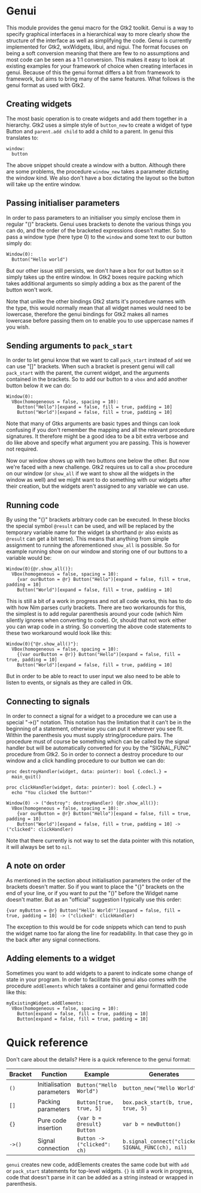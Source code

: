 # Genui
This module provides the genui macro for the Gtk2 toolkit. Genui is a way to specify graphical interfaces in a hierarchical way to more clearly show the structure of the interface as well as simplifying the code. Genui is currently implemented for Gtk2, wxWidgets, libui, and nigui. The format focuses on being a soft conversion meaning that there are few to no assumptions and most code can be seen as a 1:1 conversion. This makes it easy to look at existing examples for your framework of choice when creating interfaces in genui. Because of this the genui format differs a bit from framework to framework, but aims to bring many of the same features. What follows is the genui format as used with Gtk2.

## Creating widgets
The most basic operation is to create widgets and add them together in a hierarchy. Gtk2 uses a simple style of `button_new` to create a widget of type Button and `parent.add child` to add a child to a parent. In genui this translates to:

```
window:
  button
```

The above snippet should create a window with a button. Although there are some problems, the procedure `window_new` takes a parameter dictating the window kind. We also don't have a box dictating the layout so the button will take up the entire window.

## Passing initialiser parameters
In order to pass parameters to an initialiser you simply enclose them in regular "()" brackets. Genui uses brackets to denote the various things you can do, and the order of the bracketed expressions doesn't matter. So to pass a window type (here type 0) to the `window` and some text to our button simply do:

```
Window(0):
  Button("Hello world")
```

But our other issue still persists, we don't have a box for out button so it simply takes up the entire window. In Gtk2 boxes require packing which takes additional arguments so simply adding a box as the parent of the button won't work.

Note that unlike the other bindings Gtk2 starts it's procedure names with the type, this would normally mean that all widget names would need to be lowercase, therefore the genui bindings for Gtk2 makes all names lowercase before passing them on to enable you to use uppercase names if you wish.
## Sending arguments to `pack_start`
In order to let genui know that we want to call `pack_start` instead of `add` we can use "[]" brackets. When such a bracket is present genui will call `pack_start` with the parent, the current widget, and the arguments contained in the brackets. So to add our button to a `vbox` and add another button below it we can do:

```
Window(0):
  VBox(homogeneous = false, spacing = 10):
    Button("Hello")[expand = false, fill = true, padding = 10]
    Button("World")[expand = false, fill = true, padding = 10]
```

Note that many of Gtks arguments are basic types and things can look confusing if you don't remember the mapping and all the relevant procedure signatures. It therefore might be a good idea to be a bit extra verbose and do like above and specify what argument you are passing. This is however not required.

Now our window shows up with two buttons one below the other. But now we're faced with a new challenge. Gtk2 requires us to call a `show` procedure on our window (or `show_all` if we want to show all the widgets in the window as well) and we might want to do something with our widgets after their creation, but the widgets aren't assigned to any variable we can use.
## Running code
By using the "{}" brackets arbitrary code can be executed. In these blocks the special symbol `@result` can be used, and will be replaced by the temporary variable name for the widget (a shorthand `@r` also exists as `@result` can get a bit terse). This means that anything from simple assignment to running the aforementioned `show_all` is possible. So for example running show on our window and storing one of our buttons to a variable would be:

```
Window(0){@r.show_all()}:
  VBox(homogeneous = false, spacing = 10):
    {var ourButton = @r} Button("Hello")[expand = false, fill = true, padding = 10]
    Button("World")[expand = false, fill = true, padding = 10]
``` 

This is still a bit of a work in progress and not all code works, this has to do with how Nim parses curly brackets. There are two workarounds for this, the simplest is to add regular parenthesis around your code (which Nim silently ignores when converting to code). Or, should that not work either you can wrap code in a string. So converting the above code statements to these two workaround would look like this:

```
Window(0){"@r.show_all()"}:
  VBox(homogeneous = false, spacing = 10):
    {(var ourButton = @r)} Button("Hello")[expand = false, fill = true, padding = 10]
    Button("World")[expand = false, fill = true, padding = 10]
```

But in order to be able to react to user input we also need to be able to listen to events, or signals as they are called in Gtk.

## Connecting to signals
In order to connect a signal for a widget to a procedure we can use a special "->()" notation. This notation has the limitation that it can't be in the beginning of a statement, otherwise you can put it wherever you see fit. Within the parenthesis you must supply string/procedure pairs. The procedure must of course be something which can be called by the signal handler but will be automatically converted for you by the "SIGNAL_FUNC" procedure from Gtk2. So in order to connect a destroy procedure to our window and a click handling procedure to our button we can do:

```
proc destroyHandler(widget, data: pointer): bool {.cdecl.} =
  main_quit()

proc clickHandler(widget, data: pointer): bool {.cdecl.} =
  echo "You clicked the button!"

Window(0) -> ("destroy": destroyHandler) {@r.show_all()}:
  VBox(homogeneous = false, spacing = 10):
    {var ourButton = @r} Button("Hello")[expand = false, fill = true, padding = 10]
    Button("World")[expand = false, fill = true, padding = 10] -> ("clicked": clickHandler)
```

Note that there currently is not way to set the data pointer with this notation, it will always be set to `nil`.

## A note on order
As mentioned in the section about initialisation parameters the order of the brackets doesn't matter. So if you want to place the "{}" brackets on the end of your line, or if you want to put the "()" before the Widget name doesn't matter. But as an "official" suggestion I typically use this order:

```
{var myButton = @r} Button("Hello World!")[expand = false, fill = true, padding = 10] -> ("clicked": clickHandler)
```

The exception to this would be for code snippets which can tend to push the widget name too far along the line for readability. In that case they go in the back after any signal connections.

## Adding elements to a widget
Sometimes you want to add widgets to a parent to indicate some change of state in your program. In order to facilitate this genui also comes with the procedure `addElements` which takes a container and genui formatted code like this:

```
myExistingWidget.addElements:
  VBox(homogeneous = false, spacing = 10):
    Button[expand = false, fill = true, padding = 10]
    Button[expand = false, fill = true, padding = 10]
```

# Quick reference
Don't care about the details? Here is a quick reference to the genui format:

| Bracket | Function                  | Example                      | Generates                                           |
|---------|---------------------------|------------------------------|-----------------------------------------------------|
| `()`    | Initialisation parameters | `Button("Hello World")`      | `button_new("Hello World")`                         |
| `[]`    | Packing parameters        | `Button[true, true, 5]`      | `box.pack_start(b, true, true, 5)`                  |
| `{}`    | Pure code insertion       | `{var b = @result} Button`   | `var b = newButton()`                               |
| `->()`  | Signal connection         | `Button -> ("clicked": ch)`  | `b.signal_connect("clicked", SIGNAL_FUNC(ch), nil)` |

`genui` creates new code, addElements creates the same code but with `add` or `pack_start` statements for top-level widgets. `{}` is still a work in progress, code that doesn't parse in it can be added as a string instead or wrapped in parenthesis.

